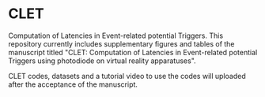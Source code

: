 # CLET
Computation of Latencies in Event-related potential Triggers.
This repository currently includes supplementary figures and tables of the manuscript titled "CLET: Computation of Latencies in Event-related potential Triggers using photodiode on virtual reality apparatuses".

CLET codes, datasets and a tutorial video to use the codes will uploaded after the acceptance of the manuscript.
